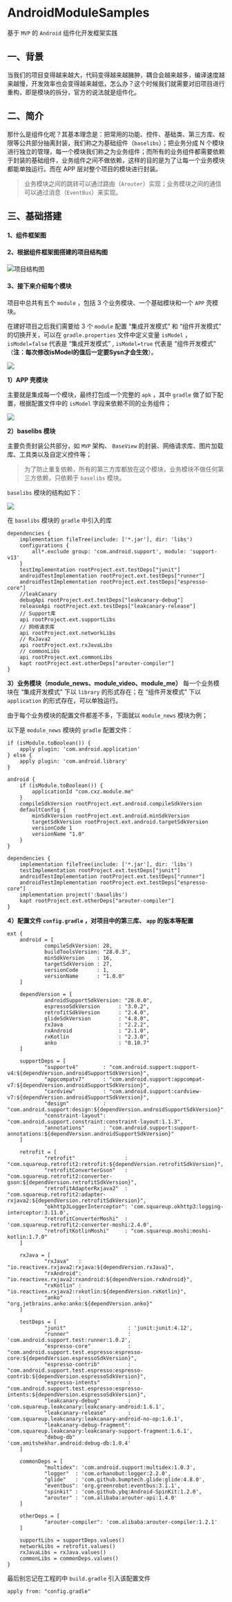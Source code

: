 # AndroidModuleSamples
基于 `MVP` 的 `Android` 组件化开发框架实践

## 一、背景

当我们的项目变得越来越大，代码变得越来越臃肿，耦合会越来越多，编译速度越来越慢，开发效率也会变得越来越低，怎么办？这个时候我们就需要对旧项目进行重构，即是模块的拆分，官方的说法就是组件化。

## 二、简介

那什么是组件化呢？其基本理念是：把常用的功能、控件、基础类、第三方库、权限等公共部分抽离封装，我们称之为基础组件（`baselibs`）；把业务分成 N 个模块进行独立的管理，每一个模块我们称之为业务组件；而所有的业务组件都需要依赖于封装的基础组件，业务组件之间不做依赖，这样的目的是为了让每一个业务模块都能单独运行。而在 APP 层对整个项目的模块进行封装。

> 业务模块之间的跳转可以通过路由（`Arouter`）实现；业务模块之间的通信可以通过消息（`EventBus`）来实现。

## 三、基础搭建 

#### 1、组件框架图

#### 2、根据组件框架图搭建的项目结构图

![项目结构图](/art/01.png)

#### 3、接下来介绍每个模块

项目中总共有五个 `module` ，包括 3 个业务模块、一个基础模块和一个 `APP` 壳模块。

在建好项目之后我们需要给 3 个 `module` 配置 “集成开发模式” 和 “组件开发模式” 的切换开关，可以在 `gradle.properties` 文件中定义变量 `isModel` ，`isModel=false` 代表是 “集成开发模式” , `isModel=true` 代表是 “组件开发模式” （**注：每次修改isModel的值后一定要Sysn才会生效**）。

![](/art/02.png)

**1）APP 壳模块**

主要就是集成每一个模块，最终打包成一个完整的 `apk` ，其中 `gradle` 做了如下配置，根据配置文件中的 `isModel` 字段来依赖不同的业务组件；

![](/art/03.png)

**2）baselibs 模块**

主要负责封装公共部分，如 `MVP` 架构、 `BaseView` 的封装、网络请求库、图片加载库、工具类以及自定义控件等；
> 为了防止重复依赖，所有的第三方库都放在这个模块，业务模块不做任何第三方依赖，只依赖于 `baselibs` 模块。

`baselibs` 模块的结构如下：

![](/art/04.png)

在 `baselibs` 模块的 `gradle` 中引入的库

```
dependencies {
    implementation fileTree(include: ['*.jar'], dir: 'libs')
    configurations {
        all*.exclude group: 'com.android.support', module: 'support-v13'
    }
    testImplementation rootProject.ext.testDeps["junit"]
    androidTestImplementation rootProject.ext.testDeps["runner"]
    androidTestImplementation rootProject.ext.testDeps["espresso-core"]
    //leakCanary
    debugApi rootProject.ext.testDeps["leakcanary-debug"]
    releaseApi rootProject.ext.testDeps["leakcanary-release"]
    // Support库
    api rootProject.ext.supportLibs
    // 网络请求库
    api rootProject.ext.networkLibs
    // RxJava2
    api rootProject.ext.rxJavaLibs
    // commonLibs
    api rootProject.ext.commonLibs
    kapt rootProject.ext.otherDeps["arouter-compiler"]
}
```

**3）业务模块（module_news、module_video、module_me）**
每一个业务模块在 “集成开发模式” 下以 `library` 的形式存在；在 “组件开发模式” 下以 `application` 的形式存在，可以单独运行。

由于每个业务模块的配置文件都差不多，下面就以 `module_news` 模块为例；

以下是 `module_news` 模块的 `gradle` 配置文件：

```
if (isModule.toBoolean()) {
    apply plugin: 'com.android.application'
} else {
    apply plugin: 'com.android.library'
}

android {
    if (isModule.toBoolean()) {
        applicationId "com.cxz.module.me"
    }
    compileSdkVersion rootProject.ext.android.compileSdkVersion
    defaultConfig {
        minSdkVersion rootProject.ext.android.minSdkVersion
        targetSdkVersion rootProject.ext.android.targetSdkVersion
        versionCode 1
        versionName "1.0"
    }
}

dependencies {
    implementation fileTree(include: ['*.jar'], dir: 'libs')
    testImplementation rootProject.ext.testDeps["junit"]
    androidTestImplementation rootProject.ext.testDeps["runner"]
    androidTestImplementation rootProject.ext.testDeps["espresso-core"]
    implementation project(':baselibs')
    kapt rootProject.ext.otherDeps["arouter-compiler"]
}
```


**4）配置文件 `config.gradle` ，对项目中的第三库、 `app` 的版本等配置**

```
ext {
    android = [
            compileSdkVersion: 28,
            buildToolsVersion: "28.0.3",
            minSdkVersion    : 16,
            targetSdkVersion : 27,
            versionCode      : 1,
            versionName      : "1.0.0"
    ]

    dependVersion = [
            androidSupportSdkVersion: "28.0.0",
            espressoSdkVersion      : "3.0.2",
            retrofitSdkVersion      : "2.4.0",
            glideSdkVersion         : "4.8.0",
            rxJava                  : "2.2.2",
            rxAndroid               : "2.1.0",
            rxKotlin                : "2.3.0",
            anko                    : "0.10.7"
    ]

    supportDeps = [
            "supportv4"        : "com.android.support:support-v4:${dependVersion.androidSupportSdkVersion}",
            "appcompatv7"      : "com.android.support:appcompat-v7:${dependVersion.androidSupportSdkVersion}",
            "cardview"         : "com.android.support:cardview-v7:${dependVersion.androidSupportSdkVersion}",
            "design"           : "com.android.support:design:${dependVersion.androidSupportSdkVersion}",
            "constraint-layout": "com.android.support.constraint:constraint-layout:1.1.3",
            "annotations"      : "com.android.support:support-annotations:${dependVersion.androidSupportSdkVersion}"
    ]

    retrofit = [
            "retrofit"                : "com.squareup.retrofit2:retrofit:${dependVersion.retrofitSdkVersion}",
            "retrofitConverterGson"   : "com.squareup.retrofit2:converter-gson:${dependVersion.retrofitSdkVersion}",
            "retrofitAdapterRxjava2"  : "com.squareup.retrofit2:adapter-rxjava2:${dependVersion.retrofitSdkVersion}",
            "okhttp3LoggerInterceptor": 'com.squareup.okhttp3:logging-interceptor:3.11.0',
            "retrofitConverterMoshi"  : 'com.squareup.retrofit2:converter-moshi:2.4.0',
            "retrofitKotlinMoshi"     : "com.squareup.moshi:moshi-kotlin:1.7.0"
    ]

    rxJava = [
            "rxJava"   : "io.reactivex.rxjava2:rxjava:${dependVersion.rxJava}",
            "rxAndroid": "io.reactivex.rxjava2:rxandroid:${dependVersion.rxAndroid}",
            "rxKotlin" : "io.reactivex.rxjava2:rxkotlin:${dependVersion.rxKotlin}",
            "anko"     : "org.jetbrains.anko:anko:${dependVersion.anko}"
    ]

    testDeps = [
            "junit"                    : 'junit:junit:4.12',
            "runner"                   : 'com.android.support.test:runner:1.0.2',
            "espresso-core"            : "com.android.support.test.espresso:espresso-core:${dependVersion.espressoSdkVersion}",
            "espresso-contrib"         : "com.android.support.test.espresso:espresso-contrib:${dependVersion.espressoSdkVersion}",
            "espresso-intents"         : "com.android.support.test.espresso:espresso-intents:${dependVersion.espressoSdkVersion}",
            "leakcanary-debug"         : 'com.squareup.leakcanary:leakcanary-android:1.6.1',
            "leakcanary-release"       : 'com.squareup.leakcanary:leakcanary-android-no-op:1.6.1',
            "leakcanary-debug-fragment": 'com.squareup.leakcanary:leakcanary-support-fragment:1.6.1',
            "debug-db"                 : 'com.amitshekhar.android:debug-db:1.0.4'
    ]

    commonDeps = [
            "multidex": 'com.android.support:multidex:1.0.3',
            "logger"  : 'com.orhanobut:logger:2.2.0',
            "glide"   : 'com.github.bumptech.glide:glide:4.8.0',
            "eventbus": 'org.greenrobot:eventbus:3.1.1',
            "spinkit" : 'com.github.ybq:Android-SpinKit:1.2.0',
            "arouter" : 'com.alibaba:arouter-api:1.4.0'
    ]

    otherDeps = [
            "arouter-compiler": 'com.alibaba:arouter-compiler:1.2.1'
    ]

    supportLibs = supportDeps.values()
    networkLibs = retrofit.values()
    rxJavaLibs = rxJava.values()
    commonLibs = commonDeps.values()
}

```

最后别忘记在工程的中 `build.gradle` 引入该配置文件

```
apply from: "config.gradle"
```






